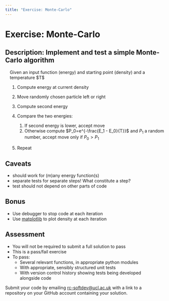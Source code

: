 ```yaml
---
title: "Exercise: Monte-Carlo"
---
```


Exercise: Monte-Carlo
=====================


Description: Implement and test a simple Monte-Carlo algorithm
--------------------------------------------------------------

<div align="left" style="position:relative;left:15px">
Given an input function (energy) and starting point (density) and a temperature $T$

1. Compute energy at current density
1. Move randomly chosen particle left or right
1. Compute second energy
1. Compare the two energies:

    1. If second energy is lower, accept move
    1. Otherwise compute $P_0=e^{-\frac{E_1 - E_0}{T}}$ and $P_1$ a random number,
       accept move only if $P_0 > P_1$

1. Repeat
</div>


Caveats
-------

* should work for (m)any energy function(s)
* separate tests for separate steps! What constitute a step?
* test should not depend on other parts of code


Bonus
-----

* Use debugger to stop code at each iteration
* Use [matplotlib](http://matplotlib.org/) to plot density at each iteration

Assessment
----------

* You will not be required to submit a full solution to pass
* This is a pass/fail exercise
* To pass:
  * Several relevant functions, in appropriate python modules
  * With appropriate, sensibly structured unit tests
  * With version control history showing tests being developed alongside code

Submit your code by emailing rc-softdev@ucl.ac.uk with a link to a repository on your GitHub account
containing your solution.
